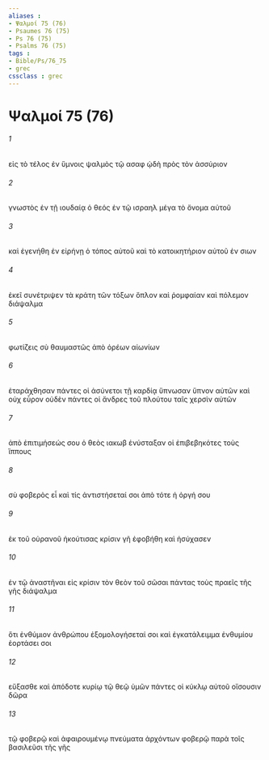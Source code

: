 ```yaml
---
aliases : 
- Ψαλμοί 75 (76)
- Psaumes 76 (75)
- Ps 76 (75)
- Psalms 76 (75)
tags : 
- Bible/Ps/76_75
- grec
cssclass : grec
---
```


# Ψαλμοί 75 (76)

###### 1
εἰς τὸ τέλος ἐν ὕμνοις ψαλμὸς τῷ ασαφ ᾠδὴ πρὸς τὸν ἀσσύριον
###### 2
γνωστὸς ἐν τῇ ιουδαίᾳ ὁ θεός ἐν τῷ ισραηλ μέγα τὸ ὄνομα αὐτοῦ
###### 3
καὶ ἐγενήθη ἐν εἰρήνῃ ὁ τόπος αὐτοῦ καὶ τὸ κατοικητήριον αὐτοῦ ἐν σιων
###### 4
ἐκεῖ συνέτριψεν τὰ κράτη τῶν τόξων ὅπλον καὶ ῥομφαίαν καὶ πόλεμον διάψαλμα
###### 5
φωτίζεις σὺ θαυμαστῶς ἀπὸ ὀρέων αἰωνίων
###### 6
ἐταράχθησαν πάντες οἱ ἀσύνετοι τῇ καρδίᾳ ὕπνωσαν ὕπνον αὐτῶν καὶ οὐχ εὗρον οὐδὲν πάντες οἱ ἄνδρες τοῦ πλούτου ταῖς χερσὶν αὐτῶν
###### 7
ἀπὸ ἐπιτιμήσεώς σου ὁ θεὸς ιακωβ ἐνύσταξαν οἱ ἐπιβεβηκότες τοὺς ἵππους
###### 8
σὺ φοβερὸς εἶ καὶ τίς ἀντιστήσεταί σοι ἀπὸ τότε ἡ ὀργή σου
###### 9
ἐκ τοῦ οὐρανοῦ ἠκούτισας κρίσιν γῆ ἐφοβήθη καὶ ἡσύχασεν
###### 10
ἐν τῷ ἀναστῆναι εἰς κρίσιν τὸν θεὸν τοῦ σῶσαι πάντας τοὺς πραεῖς τῆς γῆς διάψαλμα
###### 11
ὅτι ἐνθύμιον ἀνθρώπου ἐξομολογήσεταί σοι καὶ ἐγκατάλειμμα ἐνθυμίου ἑορτάσει σοι
###### 12
εὔξασθε καὶ ἀπόδοτε κυρίῳ τῷ θεῷ ὑμῶν πάντες οἱ κύκλῳ αὐτοῦ οἴσουσιν δῶρα
###### 13
τῷ φοβερῷ καὶ ἀφαιρουμένῳ πνεύματα ἀρχόντων φοβερῷ παρὰ τοῖς βασιλεῦσι τῆς γῆς
